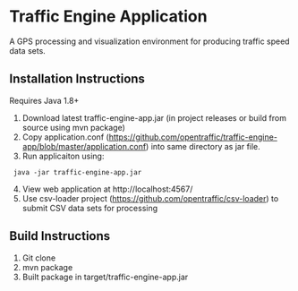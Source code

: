 # Traffic Engine Application
A GPS processing and visualization environment for producing traffic speed data sets.

## Installation Instructions

Requires Java 1.8+

1. Download latest traffic-engine-app.jar (in project releases or build from source using mvn package)
2. Copy application.conf (https://github.com/opentraffic/traffic-engine-app/blob/master/application.conf)  into same directory as jar file.
3. Run applicaiton using:
```
 java -jar traffic-engine-app.jar
```
4. View web application at http://localhost:4567/
5. Use csv-loader project (https://github.com/opentraffic/csv-loader) to submit CSV data sets for processing

## Build Instructions

1. Git clone
2. mvn package
3. Built package in target/traffic-engine-app.jar 
